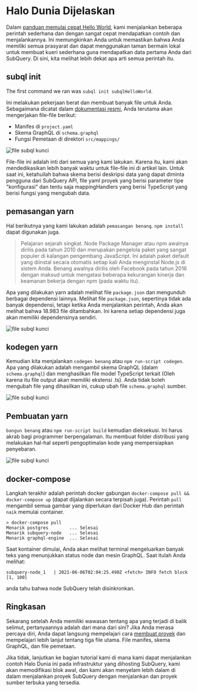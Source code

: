# Halo Dunia Dijelaskan

Dalam [panduan memulai cepat Hello World](helloworld-localhost.md), kami menjalankan beberapa perintah sederhana dan dengan sangat cepat mendapatkan contoh dan menjalankannya. Ini memungkinkan Anda untuk memastikan bahwa Anda memiliki semua prasyarat dan dapat menggunakan taman bermain lokal untuk membuat kueri sederhana guna mendapatkan data pertama Anda dari SubQuery. Di sini, kita melihat lebih dekat apa arti semua perintah itu.

## subql init

The first command we ran was `subql init subqlHelloWorld`.

Ini melakukan pekerjaan berat dan membuat banyak file untuk Anda. Sebagaimana dicatat dalam [dokumentasi resmi](quickstart.md#configure-and-build-the-starter-project), Anda terutama akan mengerjakan file-file berikut:

- Manifes di `project.yaml`
- Skema GraphQL di `schema.graphql`
- Fungsi Pemetaan di direktori `src/mappings/`

![file subql kunci](/assets/img/main_subql_files.png)

File-file ini adalah inti dari semua yang kami lakukan. Karena itu, kami akan mendedikasikan lebih banyak waktu untuk file-file ini di artikel lain. Untuk saat ini, ketahuilah bahwa skema berisi deskripsi data yang dapat diminta pengguna dari SubQuery API, file yaml proyek yang berisi parameter tipe "konfigurasi" dan tentu saja mappingHandlers yang berisi TypeScript yang berisi fungsi yang mengubah data.

## pemasangan yarn

Hal berikutnya yang kami lakukan adalah `pemasangan benang`. `npm install` dapat digunakan juga.

> Pelajaran sejarah singkat. Node Package Manager atau npm awalnya dirilis pada tahun 2010 dan merupakan pengelola paket yang sangat populer di kalangan pengembang JavaScript. Ini adalah paket default yang diinstal secara otomatis setiap kali Anda menginstal Node.js di sistem Anda. Benang awalnya dirilis oleh Facebook pada tahun 2016 dengan maksud untuk mengatasi beberapa kekurangan kinerja dan keamanan bekerja dengan npm (pada waktu itu).

Apa yang dilakukan yarn adalah melihat file `package.json` dan mengunduh berbagai dependensi lainnya. Melihat file `package.json`, sepertinya tidak ada banyak dependensi, tetapi ketika Anda menjalankan perintah, Anda akan melihat bahwa 18.983 file ditambahkan. Ini karena setiap dependensi juga akan memiliki dependensinya sendiri.

![file subql kunci](/assets/img/dependencies.png)

## kodegen yarn

Kemudian kita menjalankan `codegen benang` atau `npm run-script codegen`. Apa yang dilakukan adalah mengambil skema GraphQL (dalam `schema.graphql`) dan menghasilkan file model TypeScript terkait (Oleh karena itu file output akan memiliki ekstensi .ts). Anda tidak boleh mengubah file yang dihasilkan ini, cukup ubah file `schema.graphql` sumber.

![file subql kunci](/assets/img/typescript.png)

## Pembuatan yarn

`bangun benang` atau `npm run-script build` kemudian dieksekusi. Ini harus akrab bagi programmer berpengalaman. Itu membuat folder distribusi yang melakukan hal-hal seperti pengoptimalan kode yang mempersiapkan penyebaran.

![file subql kunci](/assets/img/distribution_folder.png)

## docker-compose

Langkah terakhir adalah perintah docker gabungan `docker-compose pull && docker-compose up` (dapat dijalankan secara terpisah juga). Perintah `pull` mengambil semua gambar yang diperlukan dari Docker Hub dan perintah `naik` memulai container.

```shell
> docker-compose pull
Menarik postgres        ... Selesai
Menarik subquery-node   ... Selesai
Menarik graphql-engine  ... Selesai
```

Saat kontainer dimulai, Anda akan melihat terminal mengeluarkan banyak teks yang menunjukkan status node dan mesin GraphQL. Saat itulah Anda melihat:

```
subquery-node_1   | 2021-06-06T02:04:25.490Z <fetch> INFO fetch block [1, 100]
```

anda tahu bahwa node SubQuery telah disinkronkan.

## Ringkasan

Sekarang setelah Anda memiliki wawasan tentang apa yang terjadi di balik selimut, pertanyaannya adalah dari mana dari sini? Jika Anda merasa percaya diri, Anda dapat langsung mempelajari cara [membuat proyek](../create/introduction.md) dan mempelajari lebih lanjut tentang tiga file utama. File manifes, skema GraphQL, dan file pemetaan.

Jika tidak, lanjutkan ke bagian tutorial kami di mana kami dapat menjalankan contoh Halo Dunia ini pada infrastruktur yang dihosting SubQuery, kami akan memodifikasi blok awal, dan kami akan menyelam lebih dalam di dalam menjalankan proyek SubQuery dengan menjalankan dan proyek sumber terbuka yang tersedia.
